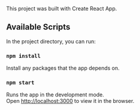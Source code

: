 This project was built with Create React App.
## Available Scripts

In the project directory, you can run:

### `npm install`
Install any packages that the app depends on.

### `npm start`

Runs the app in the development mode.<br />
Open [http://localhost:3000](http://localhost:3000) to view it in the browser.

